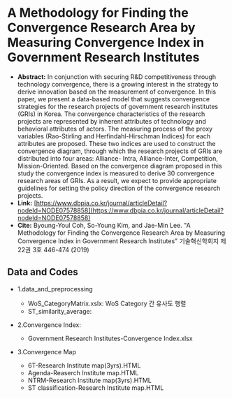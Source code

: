 # A Methodology for Finding the Convergence Research Area by Measuring Convergence Index in Government Research Institutes
- **Abstract:** In conjunction with securing R&D competitiveness through technology convergence, there is a growing interest in the strategy to derive innovation based on the measurement of convergence. In this paper, we present a data-based model that suggests convergence strategies for the research projects of government research institutes (GRIs) in Korea. The convergence characteristics of the research projects are represented by inherent attributes of technology and behavioral attributes of actors. The measuring process of the proxy variables (Rao-Stirling and Herfindahl-Hirschman Indices) for each attributes are proposed. These two indices are used to construct the convergence diagram, through which the research projects of GRIs are distributed into four areas: Alliance- Intra, Alliance-Inter, Competition, Mission-Oriented. Based on the convergence diagram proposed in this study the convergence index is measured to derive 30 convergence research areas of GRIs. As a result, we expect to provide appropriate guidelines for setting the policy direction of the convergence research projects.
- **Link:** [https://www.dbpia.co.kr/journal/articleDetail?nodeId=NODE07578858](https://www.dbpia.co.kr/journal/articleDetail?nodeId=NODE07578858)
- **Cite:** Byoung-Youl Coh, So-Young Kim, and Jae-Min Lee. "A Methodology for Finding the Convergence Research Area by Measuring Convergence Index in Government Research Institutes" 기술혁신학회지 제 22권 3호 446-474 (2019)

## Data and Codes
- 1.data_and_preprocessing
  - WoS_CategoryMatrix.xslx: WoS Category 간 유사도 행렬
  - ST_similarity_average:
  
- 2.Convergence Index:
  - Government Research Institutes-Convergence Index.xlsx
  
- 3.Convergence Map
  - 6T-Research Institute map(3yrs).HTML
  - Agenda-Reaserch Institute map.HTML
  - NTRM-Research Institute map(3yrs).HTML
  - ST classification-Research Institute map.HTML

